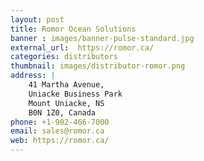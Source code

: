 ```yaml
---
layout: post
title: Romor Ocean Solutions
banner : images/banner-pulse-standard.jpg
external_url:  https://romor.ca/
categories: distributors
thumbnail: images/distributor-romor.png
address: |
    41 Martha Avenue,
    Uniacke Business Park
    Mount Uniacke, NS
    B0N 1Z0, Canada
phone: +1-902-466-7000
email: sales@romor.ca
web: https://romor.ca/
---
```


